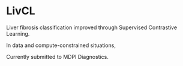 # LivCL
Liver fibrosis classification improved through Supervised Contrastive Learning.

In data and compute-constrained situations,

Currently submitted to MDPI Diagnostics.
